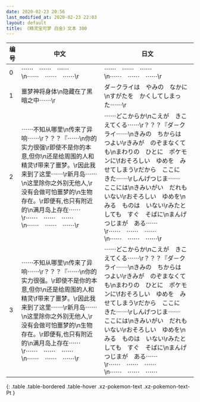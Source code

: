 ```yaml
---
date: 2020-02-23 20:56
last_modified_at: 2020-02-23 22:03
layout: default
title: 《精灵宝可梦 白金》文本 300
---
```

| 编号 | 中文 | 日文 |
| ---- | ---- | ---- |
| 0 | ⋯⋯　⋯⋯　⋯⋯\n⋯⋯　⋯⋯　⋯⋯\r | ⋯⋯　⋯⋯　⋯⋯\n⋯⋯　⋯⋯　⋯⋯\r |
| 1 | 噩梦神将身体\n隐藏在了黑暗之中⋯⋯\r | ダ－クライは　やみの　なかに\nすがたを　かくしてしまった⋯⋯\r |
| 2 | ⋯⋯不知从哪里\n传来了异响⋯⋯\r？？？『⋯⋯\n你的实力很强\r即使不是你的本意,但你\n还是给周围的人和精灵\f带来了噩梦。\r因此我来到了这里⋯⋯\r新月岛⋯⋯\n这里除你之外别无他人,\r没有会做可怕噩梦的\n生物存在。\r即便有,也只有附近的\n满月岛上存在⋯⋯\r⋯⋯　⋯⋯　⋯⋯\n⋯⋯　⋯⋯　⋯⋯\r | ⋯⋯どこからか\nこえが　きこえてくる⋯⋯\r？？？『ダ－クライ⋯⋯\nきみの　ちからは　つよい\rきみが　のぞまなくても\nまわりの　ひとに　ポケモンに\fおそろしい　ゆめを　みせてしまう\rだから　ここに　きた⋯⋯\rしんげつじま⋯⋯　ここには\nきみいがい　だれもいない\rおそろしい　ゆめを\nみる　ものは　いない\rみたとしても　すぐ　そばに\nまんげつじまが　ある⋯⋯\r⋯⋯　⋯⋯　⋯⋯\n⋯⋯　⋯⋯　⋯⋯\r |
| 3 | ⋯⋯不知从哪里\n传来了异响⋯⋯\r？？？『⋯⋯\n你的实力很强。\r即使不是你的本意,但你\n还是给周围的人和精灵\f带来了噩梦。\r因此我来到了这里⋯⋯\r新月岛⋯⋯\n这里除你之外别无他人,\r没有会做可怕噩梦的\n生物存在。\r即便有,也只有附近的\n满月岛上存在⋯⋯\r⋯⋯　⋯⋯　⋯⋯\n⋯⋯　⋯⋯　⋯⋯\r | ⋯⋯どこからか\nこえが　きこえてくる⋯⋯\r？？？『ダ－クライ⋯⋯\nきみの　ちからは　つよい\rきみが　のぞまなくても\nまわりの　ひとに　ポケモンに\fおそろしい　ゆめを　みせてしまう\rだから　ここに　きた⋯⋯\rしんげつじま⋯⋯　ここには\nきみいがい　だれもいない\rおそろしい　ゆめを\nみる　ものは　いない\rみたとしても　すぐ　そばに\nまんげつじまが　ある⋯⋯\r⋯⋯　⋯⋯　⋯⋯\n⋯⋯　⋯⋯　⋯⋯ |
{: .table .table-bordered .table-hover .xz-pokemon-text .xz-pokemon-text-Pt }